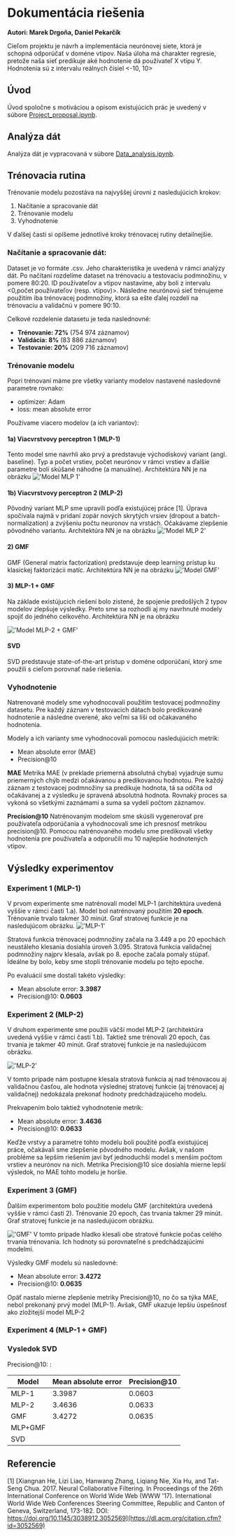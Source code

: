 # Dokumentácia riešenia
**Autori: Marek Drgoňa, Daniel Pekarčík**

Cieľom projektu je návrh a implementácia neurónovej siete, ktorá je schopná odporúčať v doméne vtipov. Naša úloha má charakter 
regresie, pretože naša sieť predikuje aké hodnotenie dá používateľ X vtipu Y. Hodnotenia sú z intervalu reálnych čísiel <-10, 10>

## Úvod
Úvod spoločne s motiváciou a opisom existujúcich prác je uvedený v súbore [Project_proposal.ipynb](https://github.com/mdrgona/nsiete_project/blob/master/Project_proposal.ipynb).

## Analýza dát
Analýza dát je vypracovaná v súbore [Data_analysis.ipynb](https://github.com/mdrgona/nsiete_project/blob/master/notebooks/Data_analysis.ipynb).

## Trénovacia rutina
Trénovanie modelu pozostáva na najvyššej úrovni z nasledujúcich krokov:
1. Načítanie a spracovanie dát
2. Trénovanie modelu
3. Vyhodnotenie

V ďalšej časti si opíšeme jednotlivé kroky trénovacej rutiny detailnejšie.

### Načítanie a spracovanie dát:
Dataset je vo formáte .csv. Jeho charakteristika je uvedená v rámci analýzy dát. Po načítaní rozdelíme dataset 
na trénovaciu a testovaciu podmnožinu, v pomere 80:20. ID používateľov a vtipov nastavíme, 
aby boli z intervalu <0,počet používateľov (resp. vtipov)>. 
Následne neurónovú sieť trénujeme použitím iba trénovacej podmnožiny, ktorá sa ešte ďalej rozdelí na trénovaciu a validačnú 
v pomere 90:10.

Celkové rozdelenie datasetu je teda naslednovné:
* **Trénovanie:  72%** 	(754 974 záznamov)
* **Validácia: 8%**	 (83 886 záznamov)
* **Testovanie: 20%** (209 716 záznamov)

### Trénovanie modelu
Popri trénovaní máme pre všetky varianty modelov nastavené nasledovné parametre rovnako:
* optimizer: Adam
* loss: mean absolute error

Používame viacero modelov (a ich variantov):

#### 1a) Viacvrstvovy perceptron 1 (MLP-1)
Tento model sme navrhli ako prvý a predstavuje východiskový variant (angl. baseline). 
Typ a počet vrstiev, počet neurónov v rámci vrstiev a ďalšie parametre boli skúšané náhodne (a manuálne).
Architektúra NN je na obrázku
!['Model MLP 1'](images/model-1A.png)

#### 1b) Viacvrstvovy perceptron 2 (MLP-2)
Pôvodný variant MLP sme upravili podľa existujúcej práce [1]. Úprava spočívala najmä v pridaní zopár 
nových skrytých vrsiev (dropout a batch-normalization) a zvýšeniu počtu neuronov na vrstách. 
Očakávame zlepšenie pôvodného variantu.
Architektúra NN je na obrázku
!['Model MLP 2'](images/model-1B.png)

#### 2) GMF
GMF (General matrix factorization) predstavuje deep learning prístup ku klasickej faktorizácii matíc. 
Architektúra NN je na obrázku
!['Model GMF'](images/model-GMF.png)

#### 3) MLP-1 + GMF
Na základe existújucich riešení bolo zistené, že spojenie predošlých 2 typov modelov zlepšuje výsledky. 
Preto sme sa rozhodli aj my navrhnuté modely spojiť do jedného celkového.
Architektúra NN je na obrázku

!['Model MLP-2 + GMF'](images/model-MLP-GMF.png)

#### SVD
SVD predstavuje state-of-the-art pristup v doméne odporúčaní, ktorý sme použili s cieľom porovnať naše riešenia.

### Vyhodnotenie
Natrenované modely sme vyhodnocovali použitím testovacej podmnožiny datasetu. Pre každý záznam v testovacich dátach
bolo predikované hodnotenie a následne overené, ako veľmi sa líši od očakavaného hodnotenia.

Modely a ich varianty sme vyhodnocovali pomocou nasledujúcich metrík:
* Mean absolute error (MAE)
* Precision@10

**MAE**
Metrika MAE (v preklade priemerná absolutná chyba) vyjadruje sumu priemerných chýb medzi očakávanou a predikovanou hodnotou. Pre každý záznam z testovacej podmnožiny sa predikuje hodnota, tá sa odčíta od očakávanej a z výsledku je spravená absolutná hodnota. Rovnaký proces sa vykoná so všetkými zaznámami a suma sa vydelí počtom záznamov.

**Precision@10**
Natrénovaným modelom sme skúsili vygenerovať pre používateľa odporúčania a vyhodnocovali sme ich presnosť metrikou precision@10. Pomocou natrénovaného modelu sme predikovali všetky hodnotenia pre používateľa a odporučili mu 10 najlepšie hodnotených vtipov. 

## Výsledky experimentov

### Experiment 1 (MLP-1)
V prvom experimente sme natrénovali model MLP-1 (architektúra uvedená vyššie v rámci časti 1.a). Model bol natrénovaný použitím **20 epoch**. Trénovanie trvalo takmer 30 minút. Graf stratovej funkcie je na nasledujúcom obrázku.
!['MLP-1'](images/MLP-1.png)

Stratová funkcia trénovacej podmnožiny začala na 3.449 a po 20 epochách neustáleho klesania dosiahla úroveň 3.095.
Stratová funkcia validačnej podmnožiny najprv klesala, avšak po 8. epoche začala pomaly stúpať. Ideálne by bolo, keby sme stopli trénovanie modelu po tejto epoche.

Po evaluácií sme dostali takéto výsledky:
* Mean absolute error: **3.3987**
* Precision@10: **0.0603**

### Experiment 2 (MLP-2)
V druhom experimente sme použili väčší model MLP-2 (architektúra uvedená vyššie v rámci časti 1.b). Taktiež sme trénovali 20 epoch, čas trvania je takmer 40 minút. Graf stratovej funkcie je na nasledujúcom obrázku.

!['MLP-2'](images/MLP-2.png)

V tomto prípade nám postupne klesala stratová funkcia aj nad trénovacou aj validačnou časťou, ale hodnota výslednej stratovej funkcie (aj trénovacej aj validačnej) nedokázala prekonať hodnoty predchádzajúceho modelu.

Prekvapením bolo taktiež vyhodnotenie metrík:
* Mean absolute error: **3.4636**
* Precision@10: **0.0633**

Keďže vrstvy a parametre tohto modelu boli použité podľa existujúcej práce, očakávali sme zlepšenie pôvodného modelu. Avšak, v našom probléme sa lepším riešením javí byť jednoduchší model s menším počtom vrstiev a neurónov na nich. Metrika Precision@10 síce dosiahla mierne lepší výsledok, no MAE tohto modelu je horšie.

### Experiment 3 (GMF)
Ďalším experimentom bolo použitie modelu GMF (architektúra uvedená vyššie v rámci časti 2). Trénovanie 20 epoch, čas trvania takmer 29 minút. Graf stratovej funkcie je na nasledujúcom obrázku.

!['GMF'](images/GMF.png)
V tomto prípade hladko klesali obe stratové funkcie počas celého trvania trénovania. Ich hodnoty sú porovnateľné s predchádzajúcimi modelmi.

Výsledky GMF modelu sú nasledovné:
* Mean absolute error: **3.4272**
* Precision@10: **0.0635**

Opäť nastalo mierne zlepšenie metriky Precision@10, no čo sa týka MAE, nebol prekonaný prvý model (MLP-1). Avšak, GMF ukazuje lepšiu úspešnosť ako zložitejší model MLP-2

### Experiment 4 (MLP-1 + GMF)

### Vysledok SVD

Precision@10:    : 


| Model   | Mean absolute error | Precision@10 |
|---------|---------------------|--------------|
| MLP-1   |      3.3987         |    0.0603    |
| MLP-2   |      3.4636         |    0.0633    |
| GMF     |      3.4272         |    0.0635    |
| MLP+GMF |                     |              |
| SVD     |                     |              |


## Referencie
[1] [Xiangnan He, Lizi Liao, Hanwang Zhang, Liqiang Nie, Xia Hu, and Tat-Seng Chua. 2017. Neural Collaborative Filtering. In Proceedings of the 26th International Conference on World Wide Web (WWW '17). International World Wide Web Conferences Steering Committee, Republic and Canton of Geneva, Switzerland, 173-182. DOI: https://doi.org/10.1145/3038912.3052569](https://dl.acm.org/citation.cfm?id=3052569)
